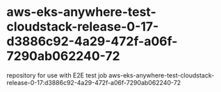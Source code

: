 # aws-eks-anywhere-test-cloudstack-release-0-17-d3886c92-4a29-472f-a06f-7290ab062240-72
repository for use with E2E test job aws-eks-anywhere-test-cloudstack-release-0-17:d3886c92-4a29-472f-a06f-7290ab062240-72
